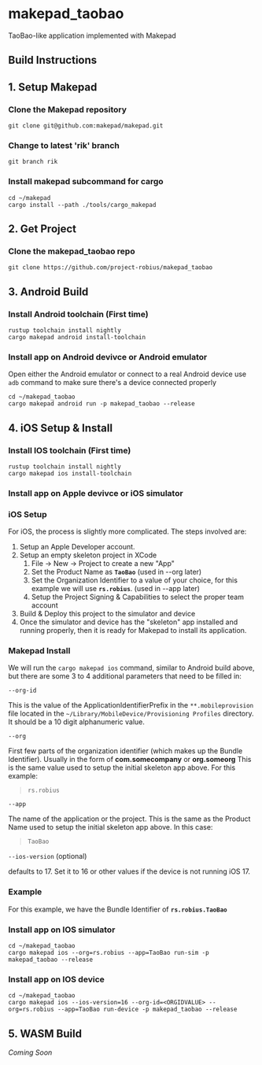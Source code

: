 # makepad_taobao

TaoBao-like application implemented with Makepad

## Build Instructions


## 1. Setup Makepad

### Clone the Makepad repository
```
git clone git@github.com:makepad/makepad.git
```

### Change to latest 'rik' branch
```
git branch rik
```

### Install makepad subcommand for cargo
```
cd ~/makepad
cargo install --path ./tools/cargo_makepad
```

## 2. Get Project

### Clone the makepad_taobao repo
```
git clone https://github.com/project-robius/makepad_taobao
```

## 3. Android Build

### Install Android toolchain (First time)
```
rustup toolchain install nightly
cargo makepad android install-toolchain
```

### Install app on Android devivce or Android emulator
Open either the Android emulator or connect to a real Android device
use `adb` command to make sure there's a device connected properly
```
cd ~/makepad_taobao
cargo makepad android run -p makepad_taobao --release
```

## 4. iOS Setup & Install

### Install IOS toolchain (First time)
```
rustup toolchain install nightly
cargo makepad ios install-toolchain
```

### Install app on Apple devivce or iOS simulator

### iOS Setup

For iOS, the process is slightly more complicated. The steps involved are:
1. Setup an Apple Developer account.
1. Setup an empty skeleton project in XCode
    1. File -> New -> Project to create a new "App"
    1. Set the Product Name as **`TaoBao`**  (used in --org later)
    1. Set the Organization Identifier to a value of your choice, for this example we will use **`rs.robius`**. (used in --app later)
    1. Setup the Project Signing & Capabilities to select the proper team account 
1. Build & Deploy this project to the simulator and device
1. Once the simulator and device has the "skeleton" app installed and running properly, then it is ready for Makepad to install its application.

### Makepad Install
We will run the `cargo makepad ios` command, similar to Android build above, but there are some 3 to 4 additional parameters that need to be filled in:

`--org-id`

This is the <string> value of the ApplicationIdentifierPrefix <key> in the `**.mobileprovision` file located in the `~/Library/MobileDevice/Provisioning Profiles` directory.
It should be a 10 digit alphanumeric value.

`--org`
    
First few parts of the organization identifier (which makes up the Bundle Identifier). Usually in the form of **com.somecompany** or **org.someorg**
This is the same value used to setup the initial skeleton app above. For this example:
> `rs.robius`
    
`--app`

The name of the application or the project. This is the same as the Product Name used to setup the initial skeleton app above. In this case:
> `TaoBao`
    
`--ios-version` (optional)
    
defaults to 17. Set it to 16 or other values if the device is not running iOS 17.

### Example

For this example, we have the Bundle Identifier of **`rs.robius.TaoBao`**

### Install app on IOS simulator
```
cd ~/makepad_taobao
cargo makepad ios --org=rs.robius --app=TaoBao run-sim -p makepad_taobao --release
```

### Install app on IOS device
```
cd ~/makepad_taobao
cargo makepad ios --ios-version=16 --org-id=<ORGIDVALUE> --org=rs.robius --app=TaoBao run-device -p makepad_taobao --release
```

## 5. WASM Build

*Coming Soon*

